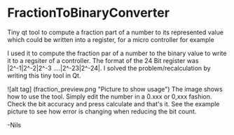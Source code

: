 # FractionToBinaryConverter
Tiny qt tool to compute a fraction part of a number to its represented value which could be written into a register, for a micro controller for example

I used it to compute the fraction par of a number to the binary value to write it to a regsiter of a controller. 
The format of the 24 Bit register was |2^-1|2^-2|2^-3 ....|2^-23|2^-24|. I solved the problem/recalculation by writing this tiny tool in Qt.

![alt tag] (fraction_preview.png "Picture to show usage")
The image shows how to use the tool. Simply edit the number in a 0.xxx or 0,xxx fashion. Check the bit accuracy and press calculate and that's it. See the example picture to see how error is changing when reducing the bit count.

-Nils
